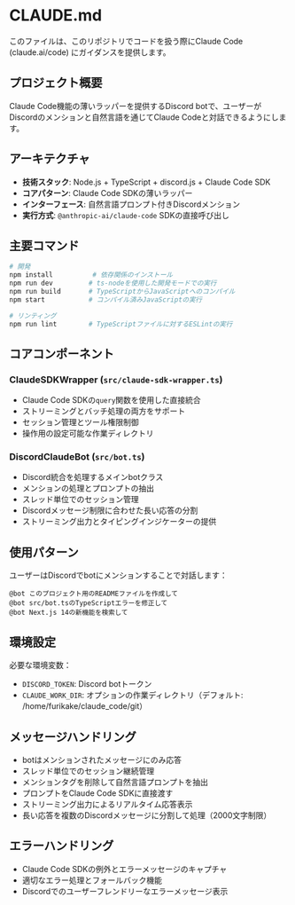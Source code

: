 # CLAUDE.md

このファイルは、このリポジトリでコードを扱う際にClaude Code (claude.ai/code) にガイダンスを提供します。

## プロジェクト概要

Claude Code機能の薄いラッパーを提供するDiscord botで、ユーザーがDiscordのメンションと自然言語を通じてClaude Codeと対話できるようにします。

## アーキテクチャ

- **技術スタック**: Node.js + TypeScript + discord.js + Claude Code SDK
- **コアパターン**: Claude Code SDKの薄いラッパー
- **インターフェース**: 自然言語プロンプト付きDiscordメンション
- **実行方式**: `@anthropic-ai/claude-code` SDKの直接呼び出し

## 主要コマンド

```bash
# 開発
npm install          # 依存関係のインストール
npm run dev         # ts-nodeを使用した開発モードでの実行
npm run build       # TypeScriptからJavaScriptへのコンパイル
npm start           # コンパイル済みJavaScriptの実行

# リンティング
npm run lint        # TypeScriptファイルに対するESLintの実行
```

## コアコンポーネント

### ClaudeSDKWrapper (`src/claude-sdk-wrapper.ts`)
- Claude Code SDKの`query`関数を使用した直接統合
- ストリーミングとバッチ処理の両方をサポート
- セッション管理とツール権限制御
- 操作用の設定可能な作業ディレクトリ

### DiscordClaudeBot (`src/bot.ts`)
- Discord統合を処理するメインbotクラス
- メンションの処理とプロンプトの抽出
- スレッド単位でのセッション管理
- Discordメッセージ制限に合わせた長い応答の分割
- ストリーミング出力とタイピングインジケーターの提供

## 使用パターン

ユーザーはDiscordでbotにメンションすることで対話します：
```
@bot このプロジェクト用のREADMEファイルを作成して
@bot src/bot.tsのTypeScriptエラーを修正して
@bot Next.js 14の新機能を検索して
```

## 環境設定

必要な環境変数：
- `DISCORD_TOKEN`: Discord botトークン
- `CLAUDE_WORK_DIR`: オプションの作業ディレクトリ（デフォルト: /home/furikake/claude_code/git）

## メッセージハンドリング

- botはメンションされたメッセージにのみ応答
- スレッド単位でのセッション継続管理
- メンションタグを削除して自然言語プロンプトを抽出
- プロンプトをClaude Code SDKに直接渡す
- ストリーミング出力によるリアルタイム応答表示
- 長い応答を複数のDiscordメッセージに分割して処理（2000文字制限）

## エラーハンドリング

- Claude Code SDKの例外とエラーメッセージのキャプチャ
- 適切なエラー処理とフォールバック機能
- Discordでのユーザーフレンドリーなエラーメッセージ表示
